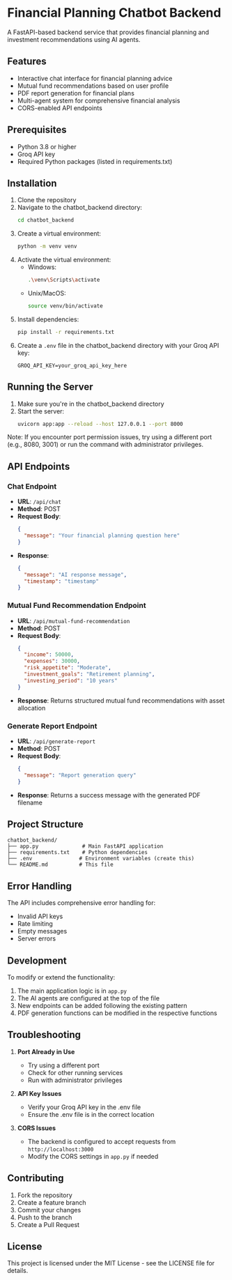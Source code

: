 # Financial Planning Chatbot Backend

A FastAPI-based backend service that provides financial planning and investment recommendations using AI agents.

## Features

- Interactive chat interface for financial planning advice
- Mutual fund recommendations based on user profile
- PDF report generation for financial plans
- Multi-agent system for comprehensive financial analysis
- CORS-enabled API endpoints

## Prerequisites

- Python 3.8 or higher
- Groq API key
- Required Python packages (listed in requirements.txt)

## Installation

1. Clone the repository
2. Navigate to the chatbot_backend directory:
   ```bash
   cd chatbot_backend
   ```
3. Create a virtual environment:
   ```bash
   python -m venv venv
   ```
4. Activate the virtual environment:
   - Windows:
     ```bash
     .\venv\Scripts\activate
     ```
   - Unix/MacOS:
     ```bash
     source venv/bin/activate
     ```
5. Install dependencies:
   ```bash
   pip install -r requirements.txt
   ```
6. Create a `.env` file in the chatbot_backend directory with your Groq API key:
   ```
   GROQ_API_KEY=your_groq_api_key_here
   ```

## Running the Server

1. Make sure you're in the chatbot_backend directory
2. Start the server:
   ```bash
   uvicorn app:app --reload --host 127.0.0.1 --port 8000
   ```

Note: If you encounter port permission issues, try using a different port (e.g., 8080, 3001) or run the command with administrator privileges.

## API Endpoints

### Chat Endpoint
- **URL**: `/api/chat`
- **Method**: POST
- **Request Body**:
  ```json
  {
    "message": "Your financial planning question here"
  }
  ```
- **Response**:
  ```json
  {
    "message": "AI response message",
    "timestamp": "timestamp"
  }
  ```

### Mutual Fund Recommendation Endpoint
- **URL**: `/api/mutual-fund-recommendation`
- **Method**: POST
- **Request Body**:
  ```json
  {
    "income": 50000,
    "expenses": 30000,
    "risk_appetite": "Moderate",
    "investment_goals": "Retirement planning",
    "investing_period": "10 years"
  }
  ```
- **Response**: Returns structured mutual fund recommendations with asset allocation

### Generate Report Endpoint
- **URL**: `/api/generate-report`
- **Method**: POST
- **Request Body**:
  ```json
  {
    "message": "Report generation query"
  }
  ```
- **Response**: Returns a success message with the generated PDF filename

## Project Structure

```
chatbot_backend/
├── app.py              # Main FastAPI application
├── requirements.txt    # Python dependencies
├── .env               # Environment variables (create this)
└── README.md          # This file
```

## Error Handling

The API includes comprehensive error handling for:
- Invalid API keys
- Rate limiting
- Empty messages
- Server errors

## Development

To modify or extend the functionality:
1. The main application logic is in `app.py`
2. The AI agents are configured at the top of the file
3. New endpoints can be added following the existing pattern
4. PDF generation functions can be modified in the respective functions

## Troubleshooting

1. **Port Already in Use**
   - Try using a different port
   - Check for other running services
   - Run with administrator privileges

2. **API Key Issues**
   - Verify your Groq API key in the .env file
   - Ensure the .env file is in the correct location

3. **CORS Issues**
   - The backend is configured to accept requests from `http://localhost:3000`
   - Modify the CORS settings in `app.py` if needed

## Contributing

1. Fork the repository
2. Create a feature branch
3. Commit your changes
4. Push to the branch
5. Create a Pull Request

## License

This project is licensed under the MIT License - see the LICENSE file for details. 